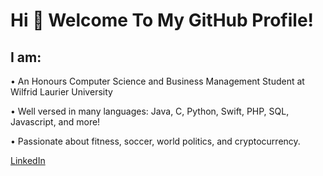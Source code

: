 # Hi 👋 Welcome To My GitHub Profile!

## I am:
  • An Honours Computer Science and Business Management Student at Wilfrid Laurier University

  • Well versed in many languages: Java, C, Python, Swift, PHP, SQL, Javascript, and more!
  
  • Passionate about fitness, soccer, world politics, and cryptocurrency.

[LinkedIn](https://www.linkedin.com/in/pierce-goulimis) 
